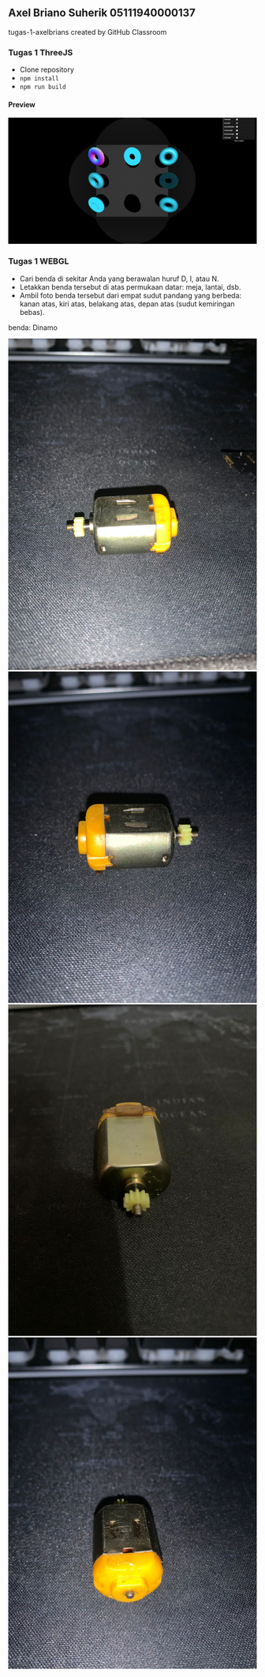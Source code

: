## Axel Briano Suherik 05111940000137

tugas-1-axelbrians created by GitHub Classroom

### Tugas 1 ThreeJS
- Clone repository
- `npm install`
- `npm run build`

#### Preview
![Foto](./preview-threejs.png "Foto")


### Tugas 1 WEBGL
- Cari benda di sekitar Anda yang berawalan huruf D, I, atau N.
- Letakkan benda tersebut di atas permukaan datar: meja, lantai, dsb.
- Ambil foto benda tersebut dari empat sudut pandang yang berbeda: kanan atas, kiri atas, belakang atas, depan atas (sudut kemiringan bebas).

benda: Dinamo

![Foto](./menggambar-dengan-webgl/depan.jpeg "Foto")
![Foto](./menggambar-dengan-webgl/belakang.jpeg "Foto")
![Foto](./menggambar-dengan-webgl/kanan.jpeg "Foto")
![Foto](./menggambar-dengan-webgl/kiri.jpeg "Foto")
